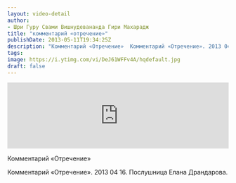 ```yaml
---
layout: video-detail
author:
- Шри Гуру Свами Вишнудевананда Гири Махарадж
title: "комментарий «отречение»"
publishDate: 2013-05-11T19:34:25Z
description: "Комментарий «Отречение»  Комментарий «Отречение». 2013 04 16. Послушница Елана Драндарова."
tags: 
image: https://i.ytimg.com/vi/DeJ61WFFv4A/hqdefault.jpg
draft: false
---
```


<iframe width="100%" src="https://www.youtube.com/embed/DeJ61WFFv4A" frameborder="0" allowfullscreen=""></iframe> 

 Комментарий «Отречение»

 Комментарий «Отречение». 2013 04 16\. Послушница Елана Драндарова.   

 